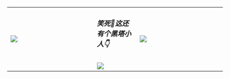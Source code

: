 <table>
  <tbody>
    <tr>
      <td width="40%">
        <img src="https://github-readme-stats.vercel.app/api?username=george-chou&hide_rank=true&show_icons=true&theme=dracula&hide=contribs" />
      </td>
      <td width="20%">
        <h5>笑死🤣这还有个黑塔小人👇</h5>
        <img src="https://github.com/george-chou/george-chou/assets/20459298/32a14212-3df5-4753-a6c5-c911595e03f2" /img>
      </td>
      <td width="40%">
        <img src="https://github-readme-stats.vercel.app/api/top-langs/?username=george-chou&langs_count=6&layout=compact&theme=dracula" /img>
      </td>
    </tr>
  </tbody>
</table>
